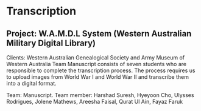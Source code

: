 # Transcription
## Project: W.A.M.D.L System (Western Australian Military Digital Library) 
Clients: Western Australian Genealogical Society and Army Museum of Western Australia
Team Manuscript consists of seven students who are responsible to complete the transcription process. The process requires us to upload images from World War I and World War II and transcribe them into a digital format. 

Team: Manuscript.
Team member: Harshad Suresh, Hyeyoon Cho, Ulysses Rodrigues, Jolene Mathews, Areesha Faisal, Qurat Ul Ain, Fayaz Faruk

